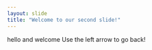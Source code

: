 ```yaml
---
layout: slide
title: "Welcome to our second slide!"
---
```

hello and welcome
Use the left arrow to go back!
